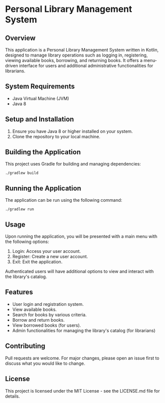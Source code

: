 # Personal Library Management System

## Overview
This application is a Personal Library Management System written in Kotlin, designed to manage library operations such as logging in, registering, viewing available books, borrowing, and returning books. It offers a menu-driven interface for users and additional administrative functionalities for librarians.

## System Requirements
- Java Virtual Machine (JVM)
- Java 8

## Setup and Installation
1. Ensure you have Java 8 or higher installed on your system.
2. Clone the repository to your local machine.

## Building the Application
This project uses Gradle for building and managing dependencies:

```shell
./gradlew build
```

## Running the Application
The application can be run using the following command:

```shell
./gradlew run
```

## Usage

Upon running the application, you will be presented with a main menu with the following options:

1. Login: Access your user account.
2. Register: Create a new user account.
3. Exit: Exit the application.

Authenticated users will have additional options to view and interact with the library's catalog.

## Features

- User login and registration system.
- View available books.
- Search for books by various criteria.
- Borrow and return books.
- View borrowed books (for users).
- Admin functionalities for managing the library's catalog (for librarians)

## Contributing
Pull requests are welcome. For major changes, please open an issue first to discuss what you would like to change.

## License
This project is licensed under the MIT License - see the LICENSE.md file for details.